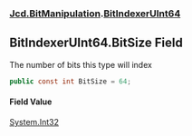 ### [Jcd.BitManipulation](Jcd_BitManipulation.md 'Jcd.BitManipulation').[BitIndexerUInt64](Jcd_BitManipulation_BitIndexerUInt64.md 'Jcd.BitManipulation.BitIndexerUInt64')
## BitIndexerUInt64.BitSize Field
The number of bits this type will index  
```csharp
public const int BitSize = 64;
```
#### Field Value
[System.Int32](https://docs.microsoft.com/en-us/dotnet/api/System.Int32 'System.Int32')
